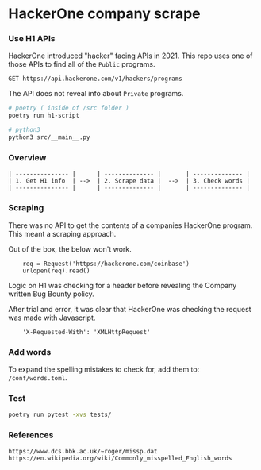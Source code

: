 # HackerOne company scrape

### Use H1 APIs

HackerOne introduced "hacker" facing APIs in 2021.  This repo uses one of those APIs to find all of the `Public` programs.  

```
GET https://api.hackerone.com/v1/hackers/programs
```

The API does not reveal info about `Private` programs.


```bash
# poetry ( inside of /src folder )
poetry run h1-script

# python3
python3 src/__main__.py
```

### Overview

```
| --------------- |      | -------------- |       | -------------- |
| 1. Get H1 info  | -->  | 2. Scrape data |  -->  | 3. Check words | 
| --------------- |      | -------------- |       | -------------- |
```

### Scraping

There was no API to get the contents of a companies HackerOne program.  This meant a scraping approach.

Out of the box, the below won't work.

```
    req = Request('https://hackerone.com/coinbase')
    urlopen(req).read()
```

Logic on H1 was checking for a header before revealing the Company written Bug Bounty policy.  

After trial and error, it was clear that HackerOne was checking the request was made with Javascript.
```
    'X-Requested-With': 'XMLHttpRequest'
```
### Add words

To expand the spelling mistakes to check for, add them to: `/conf/words.toml`.

### Test

```zsh
poetry run pytest -xvs tests/
```

### References

```
https://www.dcs.bbk.ac.uk/~roger/missp.dat
https://en.wikipedia.org/wiki/Commonly_misspelled_English_words
```
